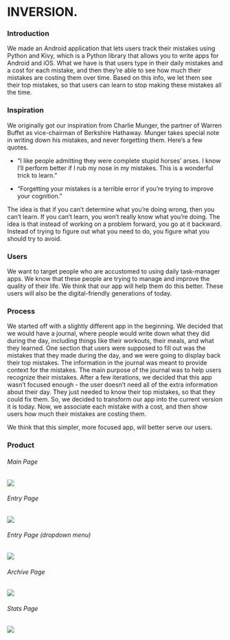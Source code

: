 # INVERSION.

### Introduction

We made an Android application that lets users track their mistakes using Python and Kivy, which is a Python library that allows you to write apps for Android and iOS. What we have is that users type in their daily mistakes and a cost for each mistake, and then they’re able to see how much their mistakes are costing them over time. Based on this info, we let them see their top mistakes, so that users can learn to stop making these mistakes all the time. 

### Inspiration

We originally got our inspiration from Charlie Munger, the partner of Warren Buffet as vice-chairman of Berkshire Hathaway. Munger takes special note in writing down his mistakes, and never forgetting them. Here’s a few quotes. 

- “I like people admitting they were complete stupid horses’ arses. I know I’ll perform better if I rub my nose in my mistakes. This is a wonderful trick to learn.” <Charlie Munger>

- “Forgetting your mistakes is a terrible error if you’re trying to improve your cognition.” <Charlie Munger>

The idea is that if you can’t determine what you’re doing wrong, then you can’t learn. If you can’t learn, you won’t really know what you’re doing. The idea is that instead of working on a problem forward, you go at it backward. Instead of trying to figure out what you need to do, you figure what you should try to avoid. 

### Users
We want to target people who are accustomed to using daily task-manager apps. We know that these people are trying to manage and improve the quality of their life. We think that our app will help them do this better. These users will also be the digital-friendly generations of today.

### Process
We started off with a slightly different app in the beginning. We decided that we would have a journal, where people would write down what they did during the day, including things like their workouts, their meals, and what they learned. One section that users were supposed to fill out was the mistakes that they made during the day, and we were going to display back their top mistakes. The information in the journal was meant to provide context for the mistakes. The main purpose of the journal was to help users recognize their mistakes. After a few iterations, we decided that this app wasn’t focused enough - the user doesn’t need all of the extra information about their day. They just needed to know their top mistakes, so that they could fix them. So, we decided to transform our app into the current version it is today. Now, we associate each mistake with a cost, and then show users how much their mistakes are costing them. 

We think that this simpler, more focused app, will better serve our users.

### Product

###### Main Page
![](https://github.com/csc301-winter-2016/project-team12/blob/master/demo/capture1)

###### Entry Page
![](https://github.com/csc301-winter-2016/project-team12/blob/master/demo/capture2)

###### Entry Page (dropdown menu)
![](https://github.com/csc301-winter-2016/project-team12/blob/master/demo/capture3)

###### Archive Page
![](https://github.com/csc301-winter-2016/project-team12/blob/master/demo/capture4)

###### Stats Page
![](https://github.com/csc301-winter-2016/project-team12/blob/master/demo/capture5) 